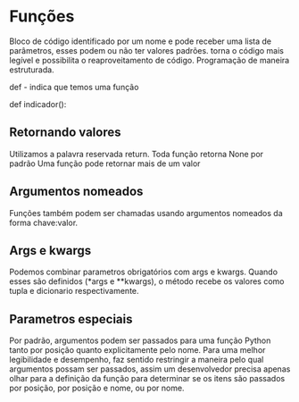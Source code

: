 # Funções

Bloco de código identificado por um nome e pode receber uma lista de parâmetros, esses podem ou não ter valores padrões.
torna o código mais legível e possibilita o reaproveitamento de código.
Programação de maneira estruturada.

def - indica que temos uma função

def indicador():

## Retornando valores

Utilizamos a palavra reservada return.
Toda função retorna None por padrão
Uma função pode retornar mais de um valor

## Argumentos nomeados

Funções também podem ser chamadas usando argumentos nomeados da forma chave:valor.

## Args e kwargs
Podemos combinar parametros obrigatórios com args e kwargs.
Quando esses são definidos (\*args e \*\*kwargs), o método recebe os valores como tupla e dicionario respectivamente.

## Parametros especiais
Por padrão, argumentos podem ser passados para uma função Python tanto por posição quanto explicitamente pelo nome.
Para uma melhor legibilidade e desempenho, faz sentido restringir a maneira pelo qual argumentos possam ser passados, assim um desenvolvedor precisa apenas olhar para a definição da função para determinar se os itens são passados por posição, por posição e nome, ou por nome.